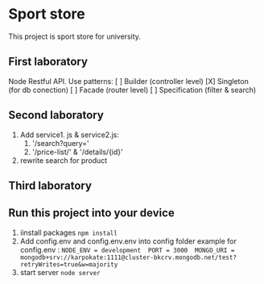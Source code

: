 # Sport store 
This project is sport store for university. 

## First laboratory
Node Restful API. Use patterns:
[ ] Builder (controller level)
[X] Singleton (for db conection)
[ ] Facade  (router level)
[ ] Specification (filter & search)
## Second laboratory
1. Add service1. js & service2.js:
   1. '/search?query='  
   2. '/price-list/' & '/details/{id}'
2. rewrite search for product 

## Third laboratory


## Run this project into your device
1. iinstall packages
``` npm install ```
2. Add config.env and config.env.env into config folder
example for config.env : 
``` NODE_ENV = development  PORT = 3000  MONGO_URI = mongodb+srv://karpokate:1111@cluster-bkcrv.mongodb.net/test?retryWrites=true&w=majority ```
3. start server 
``` node server ```

